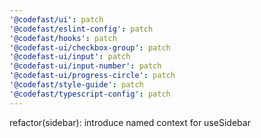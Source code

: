 ```yaml
---
'@codefast/ui': patch
'@codefast/eslint-config': patch
'@codefast/hooks': patch
'@codefast-ui/checkbox-group': patch
'@codefast-ui/input': patch
'@codefast-ui/input-number': patch
'@codefast-ui/progress-circle': patch
'@codefast/style-guide': patch
'@codefast/typescript-config': patch
---
```


refactor(sidebar): introduce named context for useSidebar
